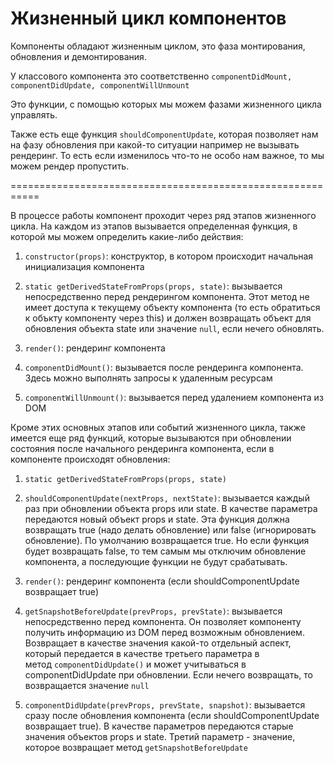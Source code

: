 # Жизненный цикл компонентов

Компоненты обладают жизненным циклом, это фаза монтирования, обновления и демонтирования. 

У классового компонента это соответственно `componentDidMount, componentDidUpdate, componentWillUnmount`

Это функции, с помощью которых мы можем фазами жизненного цикла управлять. 

Также есть еще функция `shouldComponentUpdate`, которая позволяет нам на фазу обновления при какой-то ситуации например не вызывать рендеринг. То есть если изменилось что-то не особо нам важное, то мы можем рендер пропустить.


===========================================================


В процессе работы компонент проходит через ряд этапов жизненного цикла. На каждом из этапов вызывается определенная функция, в которой мы можем определить какие-либо действия:

1.  `constructor(props)`: конструктор, в котором происходит начальная инициализация компонента
    
2.  `static getDerivedStateFromProps(props, state)`: вызывается непосредственно перед рендерингом компонента. Этот метод не имеет доступа к текущему объекту компонента (то есть обратиться к объкту компоненту через this) и должен возвращать объект для обновления объекта state или значение `null`, если нечего обновлять.
    
3.  `render()`: рендеринг компонента
    
4.  `componentDidMount()`: вызывается после рендеринга компонента. Здесь можно выполнять запросы к удаленным ресурсам
    
5.  `componentWillUnmount()`: вызывается перед удалением компонента из DOM
    

Кроме этих основных этапов или событий жизненного цикла, также имеется еще ряд функций, которые вызываются при обновлении состояния после начального рендеринга компонента, если в компоненте происходят обновления:

1.  `static getDerivedStateFromProps(props, state)`
    
2.  `shouldComponentUpdate(nextProps, nextState)`: вызывается каждый раз при обновлении объекта props или state. В качестве параметра передаются новый объект props и state. Эта функция должна возвращать true (надо делать обновление) или false (игнорировать обновление). По умолчанию возвращается true. Но если функция будет возвращать false, то тем самым мы отключим обновление компонента, а последующие функции не будут срабатывать.
    
3.  `render()`: рендеринг компонента (если shouldComponentUpdate возвращает true)
    
4.  `getSnapshotBeforeUpdate(prevProps, prevState)`: вызывается непосредственно перед компонента. Он позволяет компоненту получить информацию из DOM перед возможным обновлением. Возвращает в качестве значения какой-то отдельный аспект, который передается в качестве третьего параметра в метод `componentDidUpdate()` и может учитываться в componentDidUpdate при обновлении. Если нечего возвращать, то возвращается значение `null`
    
5.  `componentDidUpdate(prevProps, prevState, snapshot)`: вызывается сразу после обновления компонента (если shouldComponentUpdate возвращает true). В качестве параметров передаются старые значения объектов props и state. Третий параметр - значение, которое возвращает метод `getSnapshotBeforeUpdate`